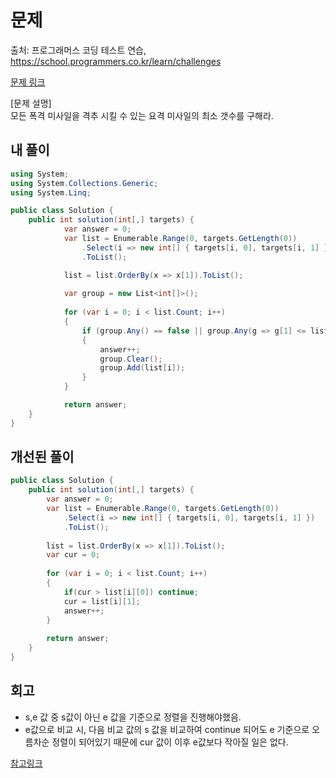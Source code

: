 # 문제
출처: 프로그래머스 코딩 테스트 연습, https://school.programmers.co.kr/learn/challenges

[문제 링크](https://school.programmers.co.kr/learn/courses/30/lessons/181188)

[문제 설명]   
모든 폭격 미사일을 격추 시킬 수 있는 요격 미사일의 최소 갯수를 구해라.


## 내 풀이
```c#
using System;
using System.Collections.Generic;
using System.Linq;

public class Solution {
    public int solution(int[,] targets) {
            var answer = 0;
            var list = Enumerable.Range(0, targets.GetLength(0))
                .Select(i => new int[] { targets[i, 0], targets[i, 1] })
                .ToList();

            list = list.OrderBy(x => x[1]).ToList();
            
            var group = new List<int[]>();
            
            for (var i = 0; i < list.Count; i++)
            {
                if (group.Any() == false || group.Any(g => g[1] <= list[i][0]))
                {
                    answer++;
                    group.Clear();
                    group.Add(list[i]);
                }
            }

            return answer;
    }
}
```

## 개선된 풀이
```c#
public class Solution {
    public int solution(int[,] targets) {
        var answer = 0;
        var list = Enumerable.Range(0, targets.GetLength(0))
            .Select(i => new int[] { targets[i, 0], targets[i, 1] })
            .ToList();
    
        list = list.OrderBy(x => x[1]).ToList();
        var cur = 0;
    
        for (var i = 0; i < list.Count; i++)
        {
            if(cur > list[i][0]) continue;
            cur = list[i][1];
            answer++;
        }
    
        return answer;
    }
}
```

## 회고
- s,e 값 중 s값이 아닌 e 값을 기준으로 정렬을 진행해야했음.
- e값으로 비교 시, 다음 비교 값의 s 값을 비교하여 continue 되어도 e 기준으로 오름차순 정렬이 되어있기 때문에 cur 값이 이후 e값보다 작아질 일은 없다.

[참고링크](https://20240228.tistory.com/112)
